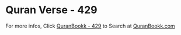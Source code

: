 # Quran Verse - 429 

For more infos, Click [QuranBookk - 429](https://www.quranbookk.com/quran/search?q=429) to Search at [QuranBookk.com](http://quranbookk.com/)